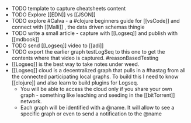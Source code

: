 - TODO  template to capture cheatsheets content
- TODO  Explore [[EDN]] vs [[JSON]]
- TODO explore #Calva - a #clojure beginners guide for [[vsCode]] and connect with [[Malli]] , the data driven schemas thingie
- TODO write a small article - capture with [[Logseq]] and publish with [[mdbook]]
- TODO send [[Logseq]] video to [[adi]]
- TODO export the earlier graph testLogSeq to this one to get the contents where that video is captured. #reasonBasedTesting
- [[Logseq]] is the best way to take notes under weed.
- [[Logseq]] cloud is a decentralized graph that pulls in a #hastag from all the connected participating local graphs. To build this I need to know [[clojure]] and also learn to build plugins for Logseq.
	- You will be able to access the cloud only if you share your own graph - something like leaching and seeding in the [[bitTorrent]] network.
	- Each graph will be identified with a @name. It will allow to see a specific graph or even to send a notification to the @name